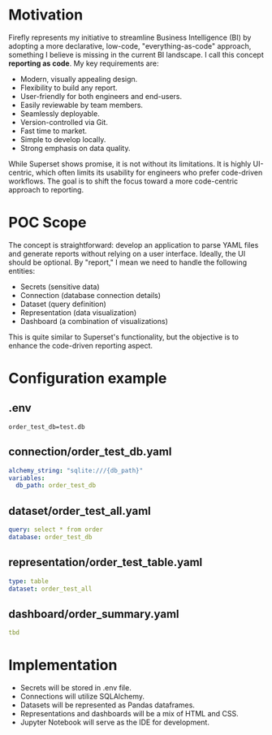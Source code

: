 # Motivation

Firefly represents my initiative to streamline Business Intelligence (BI) by adopting a more declarative, low-code, "everything-as-code" approach, something I believe is missing in the current BI landscape. I call this concept **reporting as code**. My key requirements are:

- Modern, visually appealing design.
- Flexibility to build any report.
- User-friendly for both engineers and end-users.
- Easily reviewable by team members.
- Seamlessly deployable.
- Version-controlled via Git.
- Fast time to market.
- Simple to develop locally.
- Strong emphasis on data quality.

While Superset shows promise, it is not without its limitations. It is highly UI-centric, which often limits its usability for engineers who prefer code-driven workflows. The goal is to shift the focus toward a more code-centric approach to reporting.

# POC Scope

The concept is straightforward: develop an application to parse YAML files and generate reports without relying on a user interface. Ideally, the UI should be optional. By "report," I mean we need to handle the following entities:

- Secrets (sensitive data)
- Connection (database connection details)
- Dataset (query definition)
- Representation (data visualization)
- Dashboard (a combination of visualizations)

This is quite similar to Superset's functionality, but the objective is to enhance the code-driven reporting aspect.

# Configuration example

## .env

```
order_test_db=test.db
```

## connection/order_test_db.yaml

```yaml
alchemy_string: "sqlite:///{db_path}"
variables:
  db_path: order_test_db
```

## dataset/order_test_all.yaml

```yaml
query: select * from order
database: order_test_db
```

## representation/order_test_table.yaml

```yaml
type: table
dataset: order_test_all
```

## dashboard/order_summary.yaml

```yaml
tbd
```

# Implementation

- Secrets will be stored in .env file.
- Connections will utilize SQLAlchemy.
- Datasets will be represented as Pandas dataframes.
- Representations and dashboards will be a mix of HTML and CSS.
- Jupyter Notebook will serve as the IDE for development.
